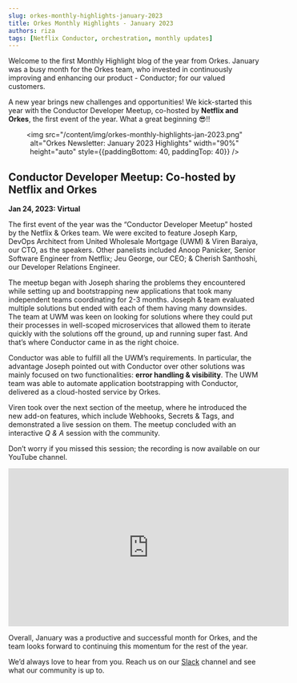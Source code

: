 ```yaml
---
slug: orkes-monthly-highlights-january-2023
title: Orkes Monthly Highlights - January 2023
authors: riza
tags: [Netflix Conductor, orchestration, monthly updates]
---
```


Welcome to the first Monthly Highlight blog of the year from Orkes. January was a busy month for the Orkes team, who invested in continuously improving and enhancing our product - Conductor; for our valued customers. 

A new year brings new challenges and opportunities! We kick-started this year with the Conductor Developer Meetup, co-hosted by **Netflix and Orkes**, the first event of the year. What a great beginning 😎!!<p align="center"><img src="/content/img/orkes-monthly-highlights-jan-2023.png" alt="Orkes Newsletter: January 2023 Highlights" width="90%" height="auto" style={{paddingBottom: 40, paddingTop: 40}} /></p>

## Conductor Developer Meetup: Co-hosted by Netflix and Orkes
**Jan 24, 2023: Virtual**

The first event of the year was the “Conductor Developer Meetup” hosted by the Netflix & Orkes team. We were excited to feature Joseph Karp, DevOps Architect from United Wholesale Mortgage (UWM) & Viren Baraiya, our CTO, as the speakers. Other panelists included Anoop Panicker, Senior Software Engineer from Netflix; Jeu George, our CEO; & Cherish Santhoshi, our Developer Relations Engineer. 

The meetup began with Joseph sharing the problems they encountered while setting up and bootstrapping new applications that took many independent teams coordinating for 2-3 months. Joseph & team evaluated multiple solutions but ended with each of them having many downsides. The team at UWM was keen on looking for solutions where they could put their processes in well-scoped microservices that allowed them to iterate quickly with the solutions off the ground, up and running super fast. And that’s where Conductor came in as the right choice. 

Conductor was able to fulfill all the UWM’s requirements. In particular, the advantage Joseph pointed out with Conductor over other solutions was mainly focused on two functionalities: **error handling & visibility**. The UWM team was able to automate application bootstrapping with Conductor, delivered as a cloud-hosted service by Orkes.

Viren took over the next section of the meetup, where he introduced the new add-on features, which include Webhooks, Secrets & Tags, and demonstrated a live session on them. The meetup concluded with an interactive *Q & A* session with the community.

Don’t worry if you missed this session; the recording is now available on our YouTube channel.

<p align="center"><iframe width="560" height="315" src="https://www.youtube.com/embed/SevjSRLInMM" title="YouTube video player" frameborder="0" allow="accelerometer; autoplay; clipboard-write; encrypted-media; gyroscope; picture-in-picture; web-share" allowfullscreen></iframe></p>

Overall, January was a productive and successful month for Orkes, and the team looks forward to continuing this momentum for the rest of the year.

We’d always love to hear from you. Reach us on our [Slack](https://app.slack.com/client/T02KG20GJ1Z/C02KJ820XPW) channel and see what our community is up to.